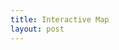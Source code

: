 ```yaml
---
title: Interactive Map
layout: post
---
```



<div id="campaignmap" style="height: 600px; width: 98%;"></div>

<!-- Begin raw HTML block -->
<script>
    document.addEventListener("DOMContentLoaded", function () {
        var map = L.map("campaignmap", {
            crs: L.CRS.Simple,
            minZoom: -1.5,
            maxZoom: 1,
            zoomDelta: 0.5,
        });

        // Define the bounds and add the map image overlay
        var bounds = [[0, 0], [1000, 2000]];
        L.imageOverlay("/mournsfolly/static/images/worldmap.png", bounds).addTo(map);
        map.fitBounds(bounds);

        // Add an example marker
        L.marker([500, 821]).addTo(map).bindPopup("Mournstead - The Heart of the Campaign");
    });
</script>

